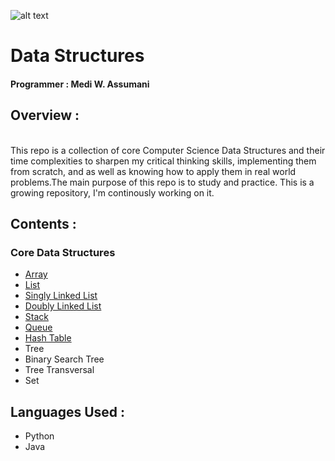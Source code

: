 ![alt text](https://jupitervidya.com/wp-content/uploads/2014/02/data-structures-training-bangalore-jupiter-vidya-430x270.jpg "Logo Title Text 1")

# Data Structures </br>

#### Programmer : Medi W. Assumani
## Overview : 
</br>
This repo is a collection of core Computer Science Data Structures and their time complexities to sharpen my critical thinking skills, implementing them from scratch, and  as well as knowing how to apply them in real world problems.The main purpose of this repo is to study and practice. This is a growing repository, I'm continously working on it.

## Contents : </br>

### Core Data Structures

* <a href = "https://github.com/MediBoss/DataStructures/tree/master/Array">Array</a>
* <a href = "https://github.com/MediBoss/DataStructures/tree/master/List">List</a>
* <a href = "https://github.com/MediBoss/DataStructures/tree/master/SinglyLinkedList"> Singly Linked List</a>
* <a href = "https://github.com/MediBoss/DataStructures/tree/master/DoublyLinkedList"> Doubly Linked List</a>
* <a href = "https://github.com/MediBoss/DataStructures/tree/master/Stack"> Stack</a>
* <a href = "https://github.com/MediBoss/DataStructures/tree/master/Queue"> Queue</a>
* <a href = "https://github.com/MediBoss/DataStructures/tree/master/HashTable"> Hash Table</a>
* Tree
* Binary Search Tree
* Tree Transversal
* Set


## Languages Used : 

* Python
* Java



